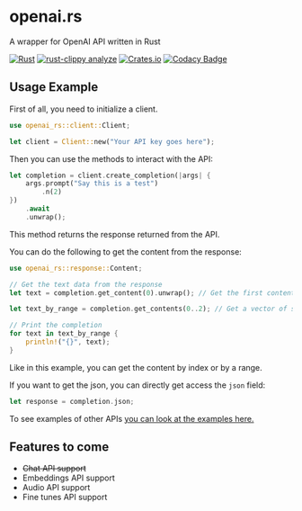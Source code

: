 # openai.rs

A wrapper for OpenAI API written in Rust

[![Rust](https://github.com/obvMellow/openai.rs/actions/workflows/rust.yml/badge.svg)](https://github.com/obvMellow/openai.rs/actions/workflows/rust.yml)
[![rust-clippy analyze](https://github.com/obvMellow/openai.rs/actions/workflows/rust-clippy.yml/badge.svg)](https://github.com/obvMellow/openai.rs/actions/workflows/rust-clippy.yml)
[![Crates.io](https://img.shields.io/crates/v/openai_gpt_rs)](https://crates.io/crates/openai_gpt_rs)
[![Codacy Badge](https://app.codacy.com/project/badge/Grade/c4d2a6bb48d74561a717cdbb8e6e85b6)](https://www.codacy.com/gh/obvMellow/openai.rs/dashboard?utm_source=github.com&utm_medium=referral&utm_content=obvMellow/openai.rs&utm_campaign=Badge_Grade)

## Usage Example

First of all, you need to initialize a client.

```rust
use openai_rs::client::Client;

let client = Client::new("Your API key goes here");
```

Then you can use the methods to interact with the API:

```rust
let completion = client.create_completion(|args| {
    args.prompt("Say this is a test")
        .n(2)
})
    .await
    .unwrap();
```

This method returns the response returned from the API.

You can do the following to get the content from the response:

```rust
use openai_rs::response::Content;

// Get the text data from the response
let text = completion.get_content(0).unwrap(); // Get the first content

let text_by_range = completion.get_contents(0..2); // Get a vector of strings by a range

// Print the completion
for text in text_by_range {
    println!("{}", text);
}
```

Like in this example, you can get the content by index or by a range.

If you want to get the json, you can directly get access the `json` field:

```rust
let response = completion.json;
```

To see examples of other APIs [you can look at the examples here.](https://github.com/obvMellow/openai.rs/tree/main/examples)

## Features to come

- ~~Chat API support~~
- Embeddings API support
- Audio API support
- Fine tunes API support
